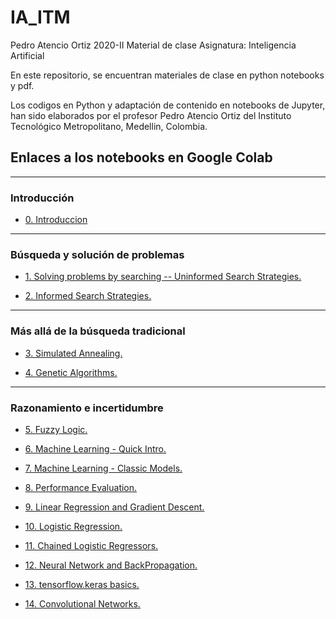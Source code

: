 # IA_ITM
 
Pedro Atencio Ortiz
2020-II
Material de clase
Asignatura: Inteligencia Artificial

En este repositorio, se encuentran materiales de clase en python notebooks y pdf.

Los codigos en Python y adaptación de contenido en notebooks de Jupyter, han sido elaborados por el profesor Pedro Atencio Ortiz del Instituto Tecnológico Metropolitano, Medellin, Colombia.

## Enlaces a los notebooks en Google Colab

<hr>

### Introducción

-  <a href= "https://colab.research.google.com/drive/1iYn2IsEEk1abbwQ-f3Xb1OCH10di0_ct?usp=sharing">0. Introduccion</a>

<hr>

### Búsqueda y solución de problemas

- <a href="https://colab.research.google.com/drive/1BPkvWbZPPbB_jMRA50mZKAFN3YvmrVxI?usp=sharing">1. Solving problems by searching -- Uninformed Search Strategies.</a>

- <a href="https://colab.research.google.com/drive/1HCPs8dmOwjNLHFNvwuD6cHmx_rnvkqlt?usp=sharing">2. Informed Search Strategies.</a>

<hr>

### Más allá de la búsqueda tradicional

- <a href="https://colab.research.google.com/drive/1uZktjFJsx76bNigM9AnkNFJdE4RtFRSm?usp=sharing">3. Simulated Annealing.</a>

- <a href="https://colab.research.google.com/drive/1fosFeSbDVOR3ke5m19yqPQNkNr4YsVwe?usp=sharing">4. Genetic Algorithms.</a>


<hr>

### Razonamiento e incertidumbre

- <a href="https://colab.research.google.com/drive/1Gu73rJMKKlLfGMkmpw-u5J-2bVCEPs2P?usp=sharing">5. Fuzzy Logic.</a>

- <a href="">6. Machine Learning - Quick Intro.</a>

- <a href="">7. Machine Learning - Classic Models.</a>

- <a href=""> 8. Performance Evaluation. </a>

- <a href="">9. Linear Regression and Gradient Descent. </a>

- <a href="">10. Logistic Regression. </a>

- <a href="">11. Chained Logistic Regressors. </a>

- <a href="">12. Neural Network and BackPropagation.</a>

- <a href="">13. tensorflow.keras basics. </a>

- <a href="">14. Convolutional Networks. </a>